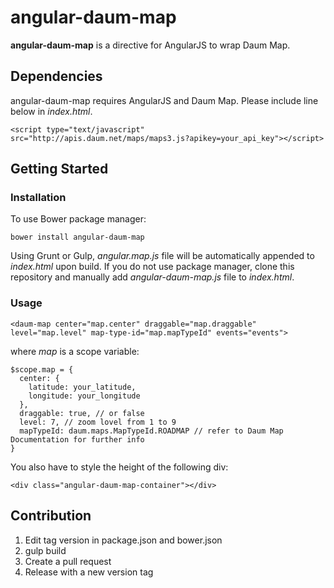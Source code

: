 angular-daum-map
================

**angular-daum-map** is a directive for AngularJS to wrap Daum Map.

## Dependencies

angular-daum-map requires AngularJS and Daum Map. Please include line below in *index.html*.

    <script type="text/javascript" src="http://apis.daum.net/maps/maps3.js?apikey=your_api_key"></script>

## Getting Started

### Installation

To use Bower package manager:

    bower install angular-daum-map

Using Grunt or Gulp, *angular.map.js* file will be automatically appended to *index.html* upon build. If you do not use package manager, clone this repository and manually add *angular-daum-map.js* file to *index.html*.

### Usage

    <daum-map center="map.center" draggable="map.draggable" level="map.level" map-type-id="map.mapTypeId" events="events">

where *map* is a scope variable:

    $scope.map = {
      center: {
        latitude: your_latitude,
        longitude: your_longitude
      },
      draggable: true, // or false
      level: 7, // zoom lovel from 1 to 9
      mapTypeId: daum.maps.MapTypeId.ROADMAP // refer to Daum Map Documentation for further info
    }

You also have to style the height of the following div:
  
    <div class="angular-daum-map-container"></div>

## Contribution

1. Edit tag version in package.json and bower.json
2. gulp build
3. Create a pull request 
4. Release with a new version tag

